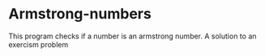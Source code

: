 # Armstrong-numbers
This program checks if a number is an armstrong number. A solution to an exercism problem
